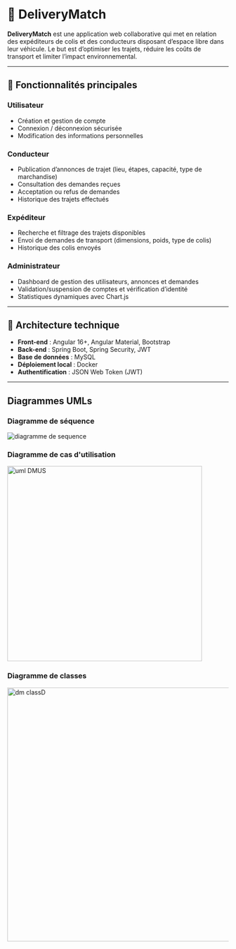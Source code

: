 # 🚚 DeliveryMatch

**DeliveryMatch** est une application web collaborative qui met en relation des expéditeurs de colis et des conducteurs disposant d’espace libre dans leur véhicule. Le but est d’optimiser les trajets, réduire les coûts de transport et limiter l’impact environnemental.

---

## 📌 Fonctionnalités principales

### Utilisateur
- Création et gestion de compte
- Connexion / déconnexion sécurisée
- Modification des informations personnelles

### Conducteur
- Publication d’annonces de trajet (lieu, étapes, capacité, type de marchandise)
- Consultation des demandes reçues
- Acceptation ou refus de demandes
- Historique des trajets effectués

### Expéditeur
- Recherche et filtrage des trajets disponibles
- Envoi de demandes de transport (dimensions, poids, type de colis)
- Historique des colis envoyés

### Administrateur
- Dashboard de gestion des utilisateurs, annonces et demandes
- Validation/suspension de comptes et vérification d’identité
- Statistiques dynamiques avec Chart.js

---

## 🧱 Architecture technique

- **Front-end** : Angular 16+, Angular Material, Bootstrap  
- **Back-end** : Spring Boot, Spring Security, JWT  
- **Base de données** : MySQL  
- **Déploiement local** : Docker  
- **Authentification** : JSON Web Token (JWT)

---

## Diagrammes UMLs

### Diagramme de séquence
![diagramme de sequence](https://github.com/user-attachments/assets/9ebf8bc0-cd12-4b58-8798-1cf6c279a778)

### Diagramme de cas d'utilisation
<img width="443" alt="uml DMUS" src="https://github.com/user-attachments/assets/d91da0c7-c2e7-445d-9e40-ea2bf3716300" />

### Diagramme de classes
<img width="576" alt="dm classD" src="https://github.com/user-attachments/assets/13f63d46-6b7a-4a74-9029-5027825a3505" />

